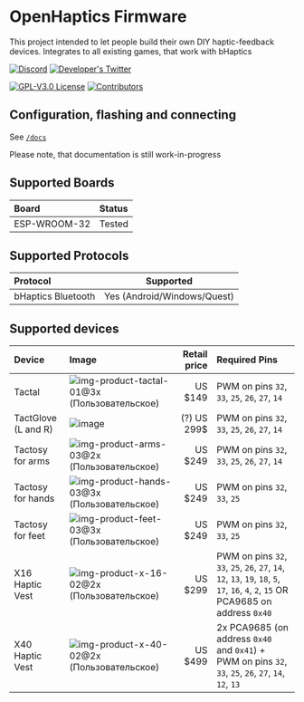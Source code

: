 # OpenHaptics Firmware

This project intended to let people build their own DIY haptic-feedback devices. Integrates to all existing games, that work with bHaptics

[![Discord](https://img.shields.io/discord/966090258104062023?label=Discord&logo=discord)](https://discord.gg/YUtRKAqty2)
[![Developer's Twitter](https://img.shields.io/twitter/follow/leon0399?color=%231DA1F2&label=Developer%27s%20Twitter&logo=twitter&style=plastic)](https://twitter.com/leon0399)

<a href="/LICENSE"><img alt="GPL-V3.0 License" src="https://img.shields.io/github/license/openhaptics/openhaptics-firmware.svg"></a>
<a href="https://github.com/MarlinFirmware/Marlin/graphs/contributors"><img alt="Contributors" src="https://img.shields.io/github/contributors/openhaptics/openhaptics-firmware.svg"></a>

## Configuration, flashing and connecting

See [`/docs`](/docs/)

Please note, that documentation is still work-in-progress

## Supported Boards

| Board                | Status       |
| :------------------- | :----------- |
| ESP-WROOM-32         | Tested       |

## Supported Protocols

| Protocol           | Supported                   |
| :----------------- | :-------------------------: |
| bHaptics Bluetooth | Yes (Android/Windows/Quest) |

## Supported devices

| Device              | Image | Retail price | Required Pins                                                                                           |
| :------------------ | :---- | -----------: | :------------------------------------------------------------------------------------------------------ |
| Tactal              | ![img-product-tactal-01@3x (Пользовательское)](https://user-images.githubusercontent.com/1759654/194772735-bd81ab12-dcbe-4d56-81df-4218d3648f18.png) | US $149 | PWM on pins `32`, `33`, `25`, `26`, `27`, `14`                                                          |
| TactGlove (L and R) | ![image](https://user-images.githubusercontent.com/1759654/194772997-fbfd21e9-738b-45aa-9f9a-dab97618d394.png) | (?) US 299$ | PWM on pins `32`, `33`, `25`, `26`, `27`, `14`                                                          |
| Tactosy for arms    | ![img-product-arms-03@2x (Пользовательское)](https://user-images.githubusercontent.com/1759654/194772773-eecb7cf6-b9a2-450d-a05c-572f08fd6322.png) | US $249 | PWM on pins `32`, `33`, `25`, `26`, `27`, `14`                                                          |
| Tactosy for hands   | ![img-product-hands-03@3x (Пользовательское)](https://user-images.githubusercontent.com/1759654/194772788-db903633-c1e1-4847-bb7c-fd86755bd2dd.png) | US $249 | PWM on pins `32`, `33`, `25`                                                                            |
| Tactosy for feet    | ![img-product-feet-03@3x (Пользовательское)](https://user-images.githubusercontent.com/1759654/194772782-59982313-c2e7-4c28-866e-9dee9c3ed2a1.png) | US $249 | PWM on pins `32`, `33`, `25`                                                                            |
| X16 Haptic Vest     | ![img-product-x-16-02@2x (Пользовательское)](https://user-images.githubusercontent.com/1759654/194772823-14402aa0-70bf-4534-9e17-0e09eb6c7315.png) | US $299 | PWM on pins `32`, `33`, `25`, `26`, `27`, `14`, `12`, `13`, `19`, `18`, `5`, `17`, `16`, `4`, `2`, `15` OR PCA9685 on address `0x40`  |
| X40 Haptic Vest     | ![img-product-x-40-02@2x (Пользовательское)](https://user-images.githubusercontent.com/1759654/194772830-45f22c36-42a3-4cda-96b1-81769d20babd.png) | US $499 | 2x PCA9685 (on address `0x40` and `0x41`) + PWM on pins `32`, `33`, `25`, `26`, `27`, `14`, `12`, `13`  |
